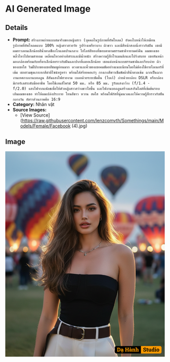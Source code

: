 # AI Generated Image

## Details
- **Prompt:** `สร้างภาพถ่ายแบบสมจริงของหญิงสาว (บุคคลในรูปภาพที่อัพโหลด) ยังคงใบหน้าให้เหมือนรูปภาพที่อัพโหลดแบบ 100%
หญิงสาวสวยวัย รูปร่างเพรียวบาง ผิวขาว และมีสีหน้าสงบนิ่งราวกับฝัน เธอมีผมยาวลอนเล็กน้อยสีน้ำตาลช็อกโกแลตปานกลาง ไฮไลท์สีทองที่ขอบตาตามธรรมชาติจายามคำ่คืน ผมของเธอพลิ้วไหวไปตามสายลม เคลื่อนไหวอย่างอิสระและมีน้ำหนัก สร้างความรู้สึกโรแมนติกและโปร่งสบาย
เธอหันหน้ามองกล้องพร้อมกับหรี่ตาเล็กน้อยราวกับฝันและปากที่เผยอเล็กน้อย เธอแต่งหน้าแบบธรรมชาติและเรียบง่าย ผิวของเธอใส ริมฝีปากของเธอสีชมพูอ่อนมาก ดวงตาและคิ้วของเธอคมชัดอย่างแนบเนียนโดยไม่ต้องใช้อายไลเนอร์ที่เข้ม
เธอสวมชุดเกาะอกสีดำดีไซน์หรูหรา พร้อมใส่สร้อยคอเก๋ๆ กางเกงสีขาวเข็มขัดผ้าสีน้ำตาลเข้ม
ฉากเป็นฉากงานเทศกาลงานบอลลูน สีสันแสงไฟสวยงาม เบลอด้วยระยะชัดตื้น (โบเก้) ถ่ายด้วยกล้อง DSLR หรือกล้องมิเรอร์เลสระดับมืออาชีพ โดยใช้เลนส์ไพรม์ 50 มม. หรือ 85 มม. รูรับแสงกว้าง (f/1.4 - f/2.0) แสงไฟจากแฟลชเพื่อให้ตัวหญิงสาวสว่างขาวใสขึ้น และไฟงานบอลลูนสร้างแสงริมไลต์ที่เข้มข้นรอบเส้นผมของเธอ ทำให้ผมเปล่งประกาย โทนสีขาว หวาน สดใส พร้อมโฟกัสที่นุ่มนวลและให้ความรู้สึกราวกับฝันกลางวัน อัตราส่วนภาพคือ 16:9 `
- **Category:** Nhân vật
- **Source Images:**
  - [View Source](https://raw.githubusercontent.com/lenzcomvth/Somethings/main/Models/Female/Facebook (4).jpg)

## Image
![AI Generated Image](./image-2025-10-17T04-31-44-015Z-073w2.png)
